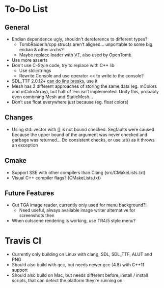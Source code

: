 # To-Do List

## General

* Endian dependence ugly, shouldn't dereference to different types?
    * TombRaider.h/cpp structs aren't aligned... unportable to some big endian & other archs?!
    * Maybe replace loader with [VT](http://icculus.org/vt/), also used by OpenTomb.
* Use more asserts
* Don't use C-Style code, try to replace with C++ lib
    * Use std::strings
    * Rewrite Console and use operator << to write to the console?
* SDL_TTF 2.0.12+ [can do line breaks](http://stackoverflow.com/questions/17847818/how-to-do-line-breaks-and-line-wrapping-with-sdl-ttf/18418688#18418688), use it
* Mesh has 2 different approaches of storing the same data (eg. mColors and mColorArray), but half of ‘em isn’t implemented. Unify this, probably even combining Mesh and StaticMesh...
* Don’t use float everywhere just because (eg. float colors)

## Changes

* Using std::vector with [] is not bound checked. Segfaults were caused because the upper bound of the argument was never checked and garbage was returned... Do consistent checks, or use .at() as it throws an exception

## Cmake

* Support SSE with other compilers than Clang (src/CMakeLists.txt)
* Visual C++ compiler flags? (CMakeLists.txt)

## Future Features

* Cut TGA image reader, currently only used for menu background?!
    * Need useful, always available image writer alternative for screenshots then
* When cutscene rendering is working, use TR4/5 style menu?

# Travis CI

* Currently only building on Linux with clang, SDL, SDL_TTF, ALUT and PNG
* Should also build with gcc, but needs newer gcc (4.8) with C++11 support
* Should also build on Mac, but needs different before_install / install scripts,
  that can detect the platform they’re running on

